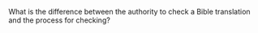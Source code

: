 What is the difference between the authority to check a Bible translation and the process for checking?